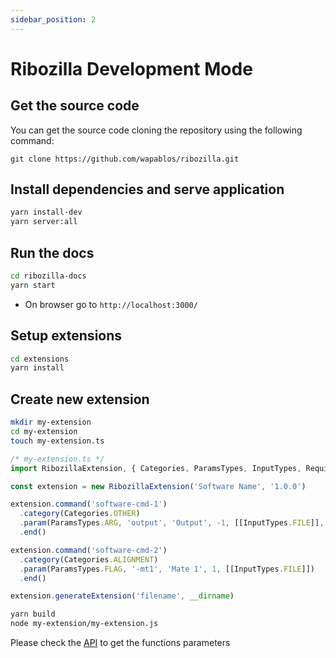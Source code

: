 ```yaml
---
sidebar_position: 2
---
```


# Ribozilla Development Mode

## Get the source code

  You can get the source code cloning the repository using the following command:

    git clone https://github.com/wapablos/ribozilla.git

## Install dependencies and serve application
```bash
yarn install-dev
yarn server:all
```
## Run the docs
```bash
cd ribozilla-docs
yarn start
```

- On browser go to `http://localhost:3000/`

## Setup extensions
```bash
cd extensions
yarn install 
```
## Create new extension
```bash
mkdir my-extension
cd my-extension
touch my-extension.ts
```
```ts
/* my-extension.ts */
import RibozillaExtension, { Categories, ParamsTypes, InputTypes, RequiredTypes } from '../../packages/ribozilla-clui-api/lib'

const extension = new RibozillaExtension('Software Name', '1.0.0')

extension.command('software-cmd-1')
  .category(Categories.OTHER)
  .param(ParamsTypes.ARG, 'output', 'Output', -1, [[InputTypes.FILE]], RequiredTypes.MAIN_IN)
  .end()

extension.command('software-cmd-2')
  .category(Categories.ALIGNMENT)
  .param(ParamsTypes.FLAG, '-mt1', 'Mate 1', 1, [[InputTypes.FILE]])
  .end()

extension.generateExtension('filename', __dirname)
```
```bash
yarn build
node my-extension/my-extension.js
```

Please check the [API](../api/intro.md) to get the functions parameters